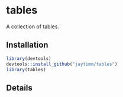 tables
======

A collection of tables.

Installation
------------

``` r
library(devtools)
devtools::install_github("jaytimm/tables")
library(tables) 
```

Details
-------
